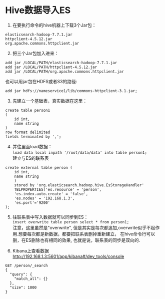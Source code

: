 # Hive数据导入ES

1. 在要执行命令的hive机器上下载3个Jar包：
```
elasticsearch-hadoop-7.7.1.jar
httpclient-4.5.12.jar
org.apache.commons.httpclient.jar
```

2. 把三个Jar包加入进来：
```
add jar /LOCAL/PATH/elasticsearch-hadoop-7.7.1.jar
add jar /LOCAL/PATH/httpclient-4.5.12.jar
add jar /LOCAL/PATH/org.apache.commons.httpclient.jar
```
也可以用jar包在HDFS或者S3的路径:
```
add jar hdfs://nameservice1/lib/commons-httpclient-3.1.jar;
```

3. 先建立一个基础表，真实数据在这里：
```
create table person1
(
    id int,
    name string
)
row format delimited
fields terminated by ',';
```
4. 并往里面load数据：  
`load data local inpath '/root/data/data' into table person1;`  
建立与ES的联系表
```
create external table person (
    id int,
    name string
    )
    stored by 'org.elasticsearch.hadoop.hive.EsStorageHandler'
    TBLPROPERTIES('es.resource' = 'person',
    'es.index.auto.create' = 'false',
    'es.nodes' = '192.168.1.3',
    'es.port'='9200'
);
```

5. 往联系表中写入数据就可以同步到ES：  
`insert overwrite table person select * from person1;`  
注意，这里虽然是"overwrite", 但是其实是每次都追加,overwrite似乎不起作用.想要每次都是新数据，都要把联系表删掉重新建立，
在hive命令行可以删，在ES删除也有相同的效果, 也就是说，联系表的同步是双向的.

6. Kibana上查看数据  
http://192.168.1.3:5601/app/kibana#/dev_tools/console
```
GET /person/_search
{
  "query": {
    "match_all": {}
  },
  "size": 1000
}
```
